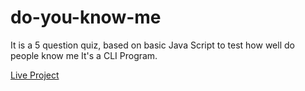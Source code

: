 # do-you-know-me
It is a 5 question quiz, based on basic Java Script to test how well do people know me
It's a CLI Program.

[Live Project](https://replit.com/@pnchinmay/do-you-know-me?embed=1&output=1)
